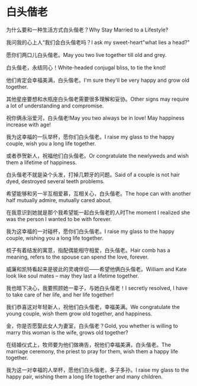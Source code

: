 # 白头偕老

<p><span class="chinese">为什么要和一种生活方式白头偕老？</span><span class="english">Why Stay Married to a Lifestyle?</span></p>

<p><span class="chinese">我问我的心上人“我们会白头偕老吗？</span><span class="english">I ask my sweet-heart"what lies a head?"</span></p>

<p><span class="chinese">愿你们两口儿白头偕老。</span><span class="english">May you two live together till old and grey.</span></p>

<p><span class="chinese">白头偕老，永结同心！</span><span class="english">White-headed conjugal bliss, to tie the knot!</span></p>

<p><span class="chinese">他们肯定会幸福美满，白头偕老。</span><span class="english">I'm sure they'll be very happy and grow old together.</span></p>

<p><span class="chinese">其他星座要想和水瓶座白头偕老需要很多理解和妥协。</span><span class="english">Other signs may require a lot of understanding and compromise.</span></p>

<p><span class="chinese">祝你俩永浴爱河，白头偕老!</span><span class="english">May you two always be in love! May happiness increase with age!</span></p>

<p><span class="chinese">我为这幸福的一队举杯，愿你们白头偕老。</span><span class="english">I raise my glass to the happy couple, wish you a long life together.</span></p>

<p><span class="chinese">或者恭贺新人，祝福他们白头偕老。</span><span class="english">Or congratulate the newlyweds and wish them a lifetime of happiness.</span></p>

<p><span class="chinese">白头偕老不就是染个头发，打掉几颗牙的问题。</span><span class="english">Said of a couple is not hair dyed, destroyed several teeth problems.</span></p>

<p><span class="chinese">希望能够和另一半互相爱慕，互相关心，白头偕老。</span><span class="english">The hope can with another half mutually admire, mutually cared about.</span></p>

<p><span class="chinese">在我意识到她就是那个我希望能一起白头偕老的人时</span><span class="english">The moment I realized she was the person I wanted to be with forever.</span></p>

<p><span class="chinese">我为这幸福的一对碰杯，愿你们白头偕老。</span><span class="english">I raise my glass to the happy couple, wishing you a long life together.</span></p>

<p><span class="chinese">梳子有着结发的寓意，指配偶能相守相爱，白头偕老。</span><span class="english">Hair comb has a meaning, refers to the spouse can spend the love, forever.</span></p>

<p><span class="chinese">威廉和凯特看起来是彼此的灵魂伴侣——希望他俩白头偕老。</span><span class="english">William and Kate look like soul mates – may they last a lifetime together.</span></p>

<p><span class="chinese">我也暗下决心，我要照顾她一辈子，与她白头偕老！</span><span class="english">I secretly resolved, I have to take care of her life, and her life together!</span></p>

<p><span class="chinese">我们恭喜这对年轻新人，祝他们白头偕老，幸福美满。</span><span class="english">We congratulate the young couple, wish them grow old together, and happiness.</span></p>

<p><span class="chinese">金，你是否愿娶此女人为妻室，白头偕老？</span><span class="english">Gold, you whether is willing to marry this woman is the wife, grows old together?</span></p>

<p><span class="chinese">在结婚仪式上，牧师要为他们做祷告，祝他们幸福美满，白头偕老。</span><span class="english">The marriage ceremony, the priest to pray for them, wish them a happy life together.</span></p>

<p><span class="chinese">我为这一对幸福的人举杯，愿他们白头偕老，多子多孙。</span><span class="english">I raise my glass to the happy pair, wishing them a long life together and many children.</span></p>

